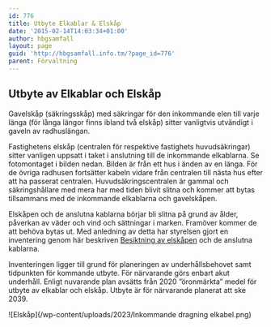 ```yaml
---
id: 776
title: Utbyte Elkablar & Elskåp
date: '2015-02-14T14:03:34+01:00'
author: hbgsamfall
layout: page
guid: 'http://hbgsamfall.info.tm/?page_id=776'
parent: Förvaltning
---
```


## Utbyte av Elkablar och Elskåp  

Gavelskåp (säkringsskåp) med säkringar för den inkommande elen till varje länga (för långa längor finns ibland två elskåp) sitter vanligtvis utvändigt i gaveln av radhuslängan.

Fastighetens elskåp (centralen för respektive fastighets huvudsäkringar) sitter vanligen uppsatt i taket i anslutning till de inkommande elkablarna. Se fotomontaget i bilden nedan. Bilden är från ett hus i änden av en länga. För de övriga radhusen fortsätter kabeln vidare från centralen till nästa hus efter att ha passerat centralen. Huvudsäkringscentralen är gammal och säkringshållare med mera har med tiden blivit slitna och kommer att bytas tillsammans med de inkommande elkablarna och gavelskåpen.

Elskåpen och de anslutna kablarna börjar bli slitna på grund av ålder, påverkan av väder och vind och sättningar i marken. Framöver kommer de att behöva bytas ut. Med anledning av detta har styrelsen gjort en inventering genom här beskriven [Besiktning av elskåpen](/wp-content/uploads/2015/02/Besiktning-av-elskåp.pdf) och de anslutna kablarna.

 Inventeringen ligger till grund för planeringen av underhållsbehovet samt tidpunkten för kommande utbyte. För närvarande görs enbart akut underhåll. Enligt nuvarande plan avsätts från 2020 ”öronmärkta” medel för utbyte av elkablar och elskåp. Utbyte är för närvarande planerat att ske 2039.

![Elskåp](/wp-content/uploads/2023/Inkommande dragning elkabel.png)
